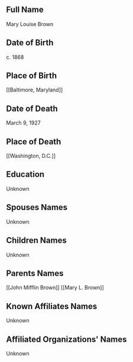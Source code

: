 ## Full Name
Mary Louise Brown

## Date of Birth
c. 1868

## Place of Birth
[[Baltimore, Maryland]]

## Date of Death
March 9, 1927

## Place of Death
[[Washington, D.C.]]

## Education
Unknown

## Spouses Names
Unknown

## Children Names
Unknown

## Parents Names
[[John Mifflin Brown]]
[[Mary L. Brown]]

## Known Affiliates Names
Unknown

## Affiliated Organizations' Names
Unknown

